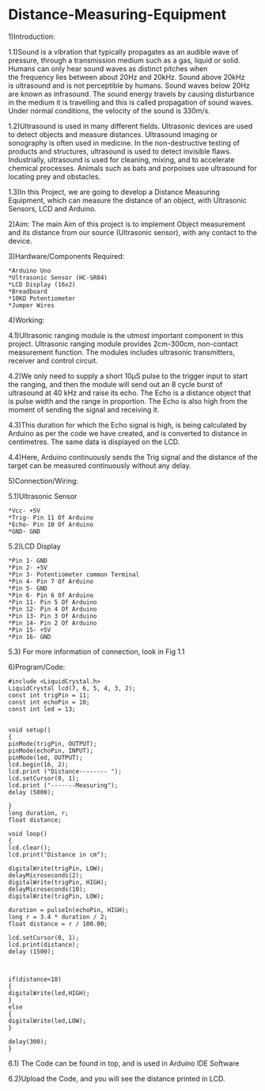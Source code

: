 # Distance-Measuring-Equipment

1)Introduction:

1.1)Sound is a vibration that typically propagates as an audible wave of pressure, through a transmission medium such as a gas, liquid or solid. Humans can only hear sound waves as distinct pitches when the frequency lies between about 20Hz and 20kHz. Sound above 20kHz is ultrasound and is not perceptible by humans. Sound waves below 20Hz are known as infrasound. The sound energy travels by causing disturbance in the medium it is travelling and this is called propagation of sound waves. Under normal conditions, the velocity of the sound is 330m/s.

1.2)Ultrasound is used in many different fields. Ultrasonic devices are used to detect objects and measure distances. Ultrasound imaging or sonography is often used in medicine. In the non-destructive testing of products and structures, ultrasound is used to detect invisible flaws. Industrially, ultrasound is used for cleaning, mixing, and to accelerate chemical processes. Animals such as bats and porpoises use ultrasound for locating prey and obstacles.

1.3)In this Project, we are going to develop a Distance Measuring Equipment, which can measure the distance of an object, with Ultrasonic Sensors, LCD and Arduino.

2)Aim:
The main Aim of this project is to implement Object measurement and its distance from our source (Ultrasonic sensor), with any contact to the device. 

3)Hardware/Components Required:

    *Arduino Uno
    *Ultrasonic Sensor (HC-SR04)
    *LCD Display (16x2)
    *Breadboard
    *10KΩ Potentiometer
    *Jumper Wires 

4)Working:

4.1)Ultrasonic ranging module is the utmost important component in this project. Ultrasonic ranging module provides 2cm-300cm, non-contact measurement function. The modules includes ultrasonic transmitters, receiver and control circuit.

4.2)We only need to supply a short 10µS pulse to the trigger input to start the ranging, and then the module will send out an 8 cycle burst of ultrasound at 40 kHz and raise its echo. The Echo is a distance object that is pulse width and the range in proportion. The Echo is also high from the moment of sending the signal and receiving it.

4.3)This duration for which the Echo signal is high, is being calculated by Arduino as per the code we have created, and is converted to distance in centimetres. The same data is displayed on the LCD.

4.4)Here, Arduino continuously sends the Trig signal and the distance of the target can be measured continuously without any delay.

5)Connection/Wiring:

5.1)Ultrasonic Sensor

    *Vcc- +5V
    *Trig- Pin 11 Of Arduino
    *Echo- Pin 10 Of Arduino
    *GND- GND
    
5.2)LCD Display

    *Pin 1- GND
    *Pin 2- +5V
    *Pin 3- Potentiometer common Terminal
    *Pin 4- Pin 7 Of Arduino
    *Pin 5- GND
    *Pin 6- Pin 6 Of Arduino
    *Pin 11- Pin 5 Of Arduino
    *Pin 12- Pin 4 Of Arduino
    *Pin 13- Pin 3 Of Arduino
    *Pin 14- Pin 2 Of Arduino
    *Pin 15- +5V
    *Pin 16- GND
    
5.3) For more information of connection, look in Fig 1.1

6)Program/Code:

    #include <LiquidCrystal.h>
    LiquidCrystal lcd(7, 6, 5, 4, 3, 2);
    const int trigPin = 11;
    const int echoPin = 10;
    const int led = 13;


    void setup() 
    {
    pinMode(trigPin, OUTPUT);
    pinMode(echoPin, INPUT);
    pinMode(led, OUTPUT);
    lcd.begin(16, 2);
    lcd.print ("Distance-------- ");
    lcd.setCursor(0, 1);
    lcd.print ("-------Measuring");
    delay (5000);
    
    }
    long duration, r;
    float distance;

    void loop()
    {
    lcd.clear();
    lcd.print("Distance in cm");
    
    digitalWrite(trigPin, LOW);
    delayMicroseconds(2);
    digitalWrite(trigPin, HIGH);
    delayMicroseconds(10);
    digitalWrite(trigPin, LOW);

    duration = pulseIn(echoPin, HIGH);
    long r = 3.4 * duration / 2;     
    float distance = r / 100.00;
  
    lcd.setCursor(0, 1);
    lcd.print(distance);
    delay (1500);

  
 
    if(distance<10)
    {
    digitalWrite(led,HIGH);
    }
    else
    {
    digitalWrite(led,LOW);
    }
  
    delay(300);
    }
    
6.1) The Code can be found in top, and is used in Arduino IDE Software

6.2)Upload the Code, and you will see the distance printed in LCD.



     
       
 

   

